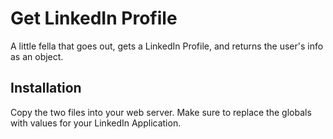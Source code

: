 # Get LinkedIn Profile

A little fella that goes out, gets a LinkedIn Profile, and returns the user's info as an object.

## Installation

Copy the two files into your web server. Make sure to replace the globals with values for your LinkedIn Application.
